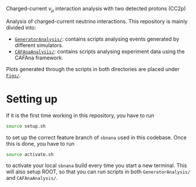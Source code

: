 Charged-current $\nu_\mu$ interaction analysis with two detected protons (CC2p)

Analysis of charged-current neutrino interactions. This repository is mainly divided into:

- [`GeneratorAnalysis/`](https://github.com/afropapp13/sbn_analyzer/tree/main/GeneratorAnalysis): contains scripts analysing events generated by different simulators.
- [`CAFAnaAnalysis/`](https://github.com/afropapp13/sbn_analyzer/tree/main/CAFAnaAnalysis): contains scripts analysing experiment data using the CAFAna framework.

Plots generated through the scripts in both directories are placed under [`Figs/`](https://github.com/afropapp13/sbn_analyzer/tree/main/Figs). 

# Setting up

If it is the first time working in this repository, you have to run

```bash
source setup.sh
```

to set up the correct feature branch of `sbnana` used in this codebase. Once this is done, you have to run

```bash
source activate.sh
```

to activate your local `sbnana` build every time you start a new terminal. This will also setup ROOT, so that you can run scripts in both `GeneratorAnalysis/` and `CAFAnaAnalysis/`. 
